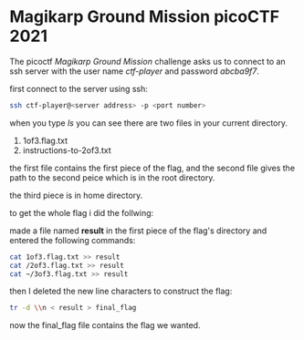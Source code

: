 # Magikarp Ground Mission picoCTF 2021


The picoctf *Magikarp Ground Mission* challenge asks us to connect to an ssh server with the user name *ctf-player* and password *abcba9f7*.

first connect to the server using ssh:

```bash
ssh ctf-player@<server address> -p <port number>
```

when you type *ls* you can see there are two files in your current directory.
1. 1of3.flag.txt
2. instructions-to-2of3.txt

the first file contains the first piece of the flag, and the second file gives the path to the second peice which is in the root directory.

the third piece is in home directory.

to get the whole flag i did the follwing:

made a file named **result** in the first piece of the flag's directory and entered the following commands:

```bash
cat 1of3.flag.txt >> result
cat /2of3.flag.txt >> result
cat ~/3of3.flag.txt >> result
```

then I deleted the new line characters to construct the flag:

```bash
tr -d \\n < result > final_flag
```

now the final_flag file contains the flag we wanted.
